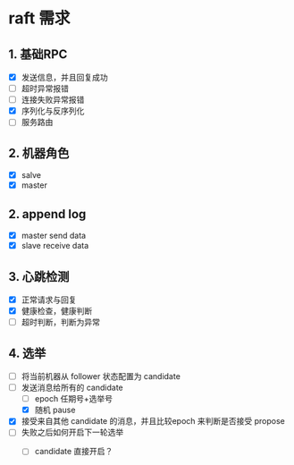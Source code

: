 # raft 需求

## 1. 基础RPC
- [x] 发送信息，并且回复成功  
- [ ] 超时异常报错  
- [ ] 连接失败异常报错  
- [x] 序列化与反序列化  
- [ ] 服务路由  

## 2. 机器角色
- [x] salve
- [x] master 

## 2. append log
- [x] master send data
- [x] slave receive data

## 3. 心跳检测
- [x] 正常请求与回复
- [x] 健康检查，健康判断
- [ ] 超时判断，判断为异常

## 4. 选举
- [ ] 将当前机器从 follower 状态配置为 candidate
- [ ] 发送消息给所有的 candidate   
    - [ ] epoch 任期号+选举号  
    - [x] 随机 pause     
  
    [//]: # (- 选举过程中出现版本号比较的时候会出现同步问题)
    [//]: # (for example:)
    [//]: # (    在认为可以接受)
- [x] 接受来自其他 candidate 的消息，并且比较epoch 来判断是否接受 propose
- [ ] 失败之后如何开启下一轮选举
    - [ ] candidate 直接开启？




